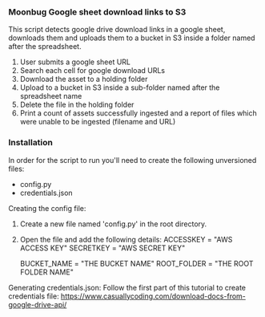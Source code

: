 ### Moonbug Google sheet download links to S3
This script detects google drive download links in a google sheet, downloads them and uploads them to a bucket in S3 inside a folder named after the spreadsheet.
1. User submits a google sheet URL
1. Search each cell for google download URLs
1. Download the asset to a holding folder
1. Upload to a bucket in S3 inside a sub-folder named after the spreadsheet name
1. Delete the file in the holding folder
1. Print a count of assets successfully ingested and a report of files which were unable to be ingested (filename and URL)

### Installation
In order for the script to run you'll need to create the following unversioned files:
- config.py
- credentials.json

Creating the config file:
1. Create a new file named 'config.py' in the root directory.
1. Open the file and add the following details:
    ACCESSKEY = "AWS ACCESS KEY"
    SECRETKEY = "AWS SECRET KEY"
    
    BUCKET_NAME = "THE BUCKET NAME"
    ROOT_FOLDER = "THE ROOT FOLDER NAME"

Generating credentials.json:
Follow the first part of this tutorial to create credentials file:
https://www.casuallycoding.com/download-docs-from-google-drive-api/
